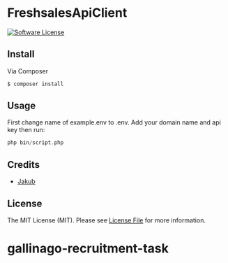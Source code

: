# FreshsalesApiClient

[![Software License][ico-license]](LICENSE.md)


## Install

Via Composer

``` bash
$ composer install
```

## Usage
First change name of example.env to .env. Add your domain name and api key then run:
``` php
php bin/script.php
```
## Credits

- [Jakub][link-author]

## License

The MIT License (MIT). Please see [License File](LICENSE.md) for more information.

[ico-version]: https://img.shields.io/packagist/v/kubamod/FreshsalesApiClient.svg?style=flat-square
[ico-license]: https://img.shields.io/badge/license-MIT-brightgreen.svg?style=flat-square
[ico-travis]: https://img.shields.io/travis/kubamod/FreshsalesApiClient/master.svg?style=flat-square
[ico-scrutinizer]: https://img.shields.io/scrutinizer/coverage/g/kubamod/FreshsalesApiClient.svg?style=flat-square
[ico-code-quality]: https://img.shields.io/scrutinizer/g/kubamod/FreshsalesApiClient.svg?style=flat-square
[ico-downloads]: https://img.shields.io/packagist/dt/kubamod/FreshsalesApiClient.svg?style=flat-square

[link-packagist]: https://packagist.org/packages/kubamod/FreshsalesApiClient
[link-travis]: https://travis-ci.org/kubamod/FreshsalesApiClient
[link-scrutinizer]: https://scrutinizer-ci.com/g/kubamod/FreshsalesApiClient/code-structure
[link-code-quality]: https://scrutinizer-ci.com/g/kubamod/FreshsalesApiClient
[link-downloads]: https://packagist.org/packages/kubamod/FreshsalesApiClient
[link-author]: https://github.com/kubamod
[link-contributors]: ../../contributors
# gallinago-recruitment-task
